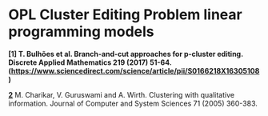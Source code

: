 # OPL Cluster Editing Problem linear programming models

**[1] T. Bulhões et al. Branch-and-cut approaches for p-cluster editing. Discrete Applied Mathematics 219 (2017) 51-64.(https://www.sciencedirect.com/science/article/pii/S0166218X16305108)**

**[2](https://www.sciencedirect.com/science/article/pii/S0022000004001424)** M. Charikar, V. Guruswami and A. Wirth. Clustering with qualitative information. Journal of Computer and System Sciences 71 (2005) 360-383.
